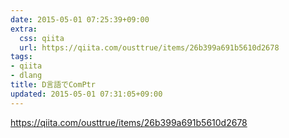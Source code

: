 ```yaml
---
date: 2015-05-01 07:25:39+09:00
extra:
  css: qiita
  url: https://qiita.com/ousttrue/items/26b399a691b5610d2678
tags:
- qiita
- dlang
title: D言語でComPtr
updated: 2015-05-01 07:31:05+09:00
---
```


<https://qiita.com/ousttrue/items/26b399a691b5610d2678>
